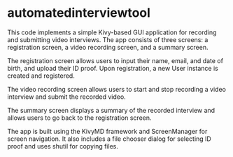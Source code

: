 # automatedinterviewtool

This code implements a simple Kivy-based GUI application for recording and submitting video interviews. 
The app consists of three screens: a registration screen, a video recording screen, and a summary screen.

The registration screen allows users to input their name, email, and date of birth, and upload their ID proof. 
Upon registration, a new User instance is created and registered.

The video recording screen allows users to start and stop recording a video interview and submit the recorded video.

The summary screen displays a summary of the recorded interview and allows users to go back to the registration screen.

The app is built using the KivyMD framework and ScreenManager for screen navigation. 
It also includes a file chooser dialog for selecting ID proof and uses shutil for copying files.
